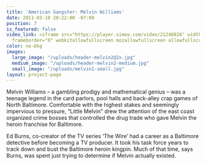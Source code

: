 ```yaml
---
title: 'American Gangster: Melvin Williams'
date: 2011-03-18 20:22:00 -07:00
position: 7
is_featured: false
video_link: <iframe src="https://player.vimeo.com/video/21240826" width="640" height="480"
  frameborder="0" webkitallowfullscreen mozallowfullscreen allowfullscreen></iframe>
color: no-bkg
images:
  large_image: "/uploads/header-melvin2@2x.jpg"
  medium_image: "/uploads/header-melvin2-medium.jpg"
  small_image: "/uploads/melvin1-small.jpg"
layout: project-page
---
```


Melvin Williams – a gambling prodigy and mathematical genius – was a teenage legend in the card parlors, pool halls and back-alley crap games of North Baltimore. Comfortable with the highest stakes and seemingly impervious to pressure, “Little Melvin” drew the attention of the east coast organized crime bosses that controlled the drug trade who gave Melvin the heroin franchise for Baltimore.

Ed Burns, co-creator of the TV series ‘The Wire’ had a career as a Baltimore detective before becoming a TV producer. It took his task force years to track down and bust the Baltimore heroin kingpin. Much of that time, says Burns, was spent just trying to determine if Melvin actually existed.
